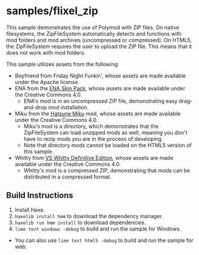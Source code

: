 # samples/flixel_zip

This sample demonstrates the use of Polymod with ZIP files.
On native filesystems, the ZipFileSystem automatically detects and functions with mod folders and mod archives (uncompressed or compressed).
On HTML5, the ZipFileSystem requires the user to upload the ZIP file. This means that it does not work with mod folders.

This sample utilizes assets from the following:
- Boyfriend from Friday Night Funkin', whose assets are made available under the Apache license.
- ENA from the [ENA Skin Pack](https://gamebanana.com/mods/186934), whose assets are made available under the Creative Commons 4.0.
    - ENA's mod is in an uncompressed ZIP file, demonstrating easy drag-and-drop mod installation.
- Miku from the [Hatsune Miku](https://gamebanana.com/mods/185602) mod, whose assets are made available under the Creative Commons 4.0.
    - Miku's mod is a directory, which demonstrates that the ZipFileSystem can load unzipped mods as well, meaning you don't have to rezip mods you are in the process of developing.
    - Note that directory mods cannot be loaded on the HTML5 version of this sample.
- Whitty from [VS Whitty Definitive Edition](https://gamebanana.com/mods/354884), whose assets are made available under the Creative Commons 4.0.
    - Whitty's mod is a compressed ZIP, demonstrating that mods can be distributed in a compressed format.

## Build Instructions

1. Install Haxe.
2. `haxelib install hmm` to download the dependency manager.
3. `haxelib run hmm install` to download dependencies.
4. `lime test windows -debug` to build and run the sample for Windows.
- You can also use `lime test html5 -debug` to build and run the sample for web.
